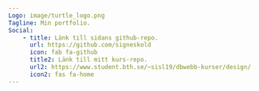 ```yaml
---
Logo: image/turtle_logo.png
Tagline: Min portfolio.
Social:
    - title: Länk till sidans github-repo.
      url: https://github.com/signeskold
      icon: fab fa-github
      title2: Länk till mitt kurs-repo.
      url2: https://www.student.bth.se/~sisl19/dbwebb-kurser/design/
      icon2: fas fa-home
---
```

